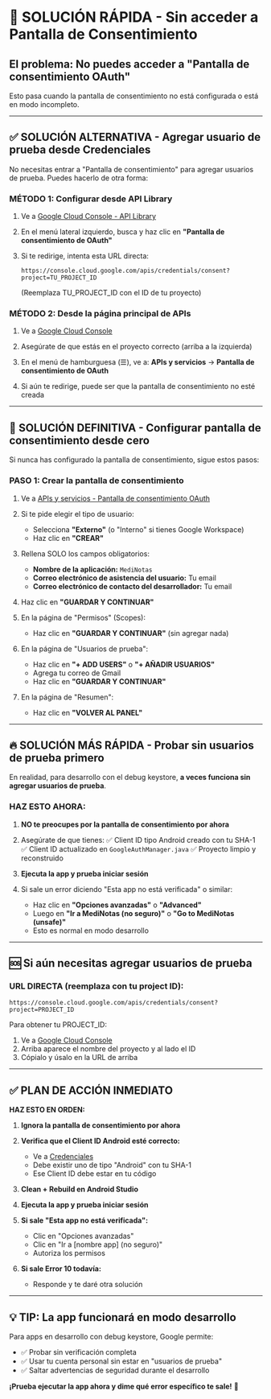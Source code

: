 # 🚀 SOLUCIÓN RÁPIDA - Sin acceder a Pantalla de Consentimiento

## El problema: No puedes acceder a "Pantalla de consentimiento OAuth"

Esto pasa cuando la pantalla de consentimiento no está configurada o está en modo incompleto.

---

## ✅ SOLUCIÓN ALTERNATIVA - Agregar usuario de prueba desde Credenciales

No necesitas entrar a "Pantalla de consentimiento" para agregar usuarios de prueba. Puedes hacerlo de otra forma:

### MÉTODO 1: Configurar desde API Library

1. Ve a [Google Cloud Console - API Library](https://console.cloud.google.com/apis/dashboard)

2. En el menú lateral izquierdo, busca y haz clic en **"Pantalla de consentimiento de OAuth"**

3. Si te redirige, intenta esta URL directa:
   ```
   https://console.cloud.google.com/apis/credentials/consent?project=TU_PROJECT_ID
   ```
   (Reemplaza TU_PROJECT_ID con el ID de tu proyecto)

### MÉTODO 2: Desde la página principal de APIs

1. Ve a [Google Cloud Console](https://console.cloud.google.com/)

2. Asegúrate de que estás en el proyecto correcto (arriba a la izquierda)

3. En el menú de hamburguesa (☰), ve a:
   **APIs y servicios** → **Pantalla de consentimiento de OAuth**

4. Si aún te redirige, puede ser que la pantalla de consentimiento no esté creada

---

## 🎯 SOLUCIÓN DEFINITIVA - Configurar pantalla de consentimiento desde cero

Si nunca has configurado la pantalla de consentimiento, sigue estos pasos:

### PASO 1: Crear la pantalla de consentimiento

1. Ve a [APIs y servicios - Pantalla de consentimiento OAuth](https://console.cloud.google.com/apis/credentials/consent)

2. Si te pide elegir el tipo de usuario:
   - Selecciona **"Externo"** (o "Interno" si tienes Google Workspace)
   - Haz clic en **"CREAR"**

3. Rellena SOLO los campos obligatorios:
   - **Nombre de la aplicación:** `MediNotas`
   - **Correo electrónico de asistencia del usuario:** Tu email
   - **Correo electrónico de contacto del desarrollador:** Tu email

4. Haz clic en **"GUARDAR Y CONTINUAR"**

5. En la página de "Permisos" (Scopes):
   - Haz clic en **"GUARDAR Y CONTINUAR"** (sin agregar nada)

6. En la página de "Usuarios de prueba":
   - Haz clic en **"+ ADD USERS"** o **"+ AÑADIR USUARIOS"**
   - Agrega tu correo de Gmail
   - Haz clic en **"GUARDAR Y CONTINUAR"**

7. En la página de "Resumen":
   - Haz clic en **"VOLVER AL PANEL"**

---

## 🔥 SOLUCIÓN MÁS RÁPIDA - Probar sin usuarios de prueba primero

En realidad, para desarrollo con el debug keystore, **a veces funciona sin agregar usuarios de prueba**. 

### HAZ ESTO AHORA:

1. **NO te preocupes por la pantalla de consentimiento por ahora**

2. Asegúrate de que tienes:
   ✅ Client ID tipo Android creado con tu SHA-1
   ✅ Client ID actualizado en `GoogleAuthManager.java`
   ✅ Proyecto limpio y reconstruido

3. **Ejecuta la app y prueba iniciar sesión**

4. Si sale un error diciendo "Esta app no está verificada" o similar:
   - Haz clic en **"Opciones avanzadas"** o **"Advanced"**
   - Luego en **"Ir a MediNotas (no seguro)"** o **"Go to MediNotas (unsafe)"**
   - Esto es normal en modo desarrollo

---

## 🆘 Si aún necesitas agregar usuarios de prueba

### URL DIRECTA (reemplaza con tu project ID):

```
https://console.cloud.google.com/apis/credentials/consent?project=PROJECT_ID
```

Para obtener tu PROJECT_ID:
1. Ve a [Google Cloud Console](https://console.cloud.google.com/)
2. Arriba aparece el nombre del proyecto y al lado el ID
3. Cópialo y úsalo en la URL de arriba

---

## ✅ PLAN DE ACCIÓN INMEDIATO

**HAZ ESTO EN ORDEN:**

1. **Ignora la pantalla de consentimiento por ahora**

2. **Verifica que el Client ID Android esté correcto:**
   - Ve a [Credenciales](https://console.cloud.google.com/apis/credentials)
   - Debe existir uno de tipo "Android" con tu SHA-1
   - Ese Client ID debe estar en tu código

3. **Clean + Rebuild en Android Studio**

4. **Ejecuta la app y prueba iniciar sesión**

5. **Si sale "Esta app no está verificada":**
   - Clic en "Opciones avanzadas"
   - Clic en "Ir a [nombre app] (no seguro)"
   - Autoriza los permisos

6. **Si sale Error 10 todavía:**
   - Responde y te daré otra solución

---

## 💡 TIP: La app funcionará en modo desarrollo

Para apps en desarrollo con debug keystore, Google permite:
- ✅ Probar sin verificación completa
- ✅ Usar tu cuenta personal sin estar en "usuarios de prueba"
- ✅ Saltar advertencias de seguridad durante el desarrollo

**¡Prueba ejecutar la app ahora y dime qué error específico te sale!** 🚀

